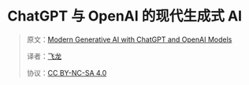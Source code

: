 # ChatGPT 与 OpenAI 的现代生成式 AI

> 原文：[Modern Generative AI with ChatGPT and OpenAI Models](https://annas-archive.org/md5/851cf28325365592cee924e8f6fefb7a)
> 
> 译者：[飞龙](https://github.com/wizardforcel)
> 
> 协议：[CC BY-NC-SA 4.0](https://creativecommons.org/licenses/by-nc-sa/4.0/)

